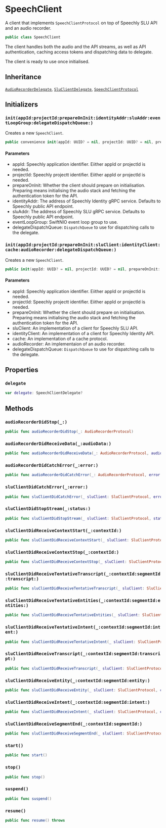 # SpeechClient

A client that implements `SpeechClientProtocol` on top of Speechly SLU API and an audio recorder.

``` swift
public class SpeechClient
```

The client handles both the audio and the API streams, as well as API authentication,
caching access tokens and dispatching data to delegate.

The client is ready to use once initialised.

## Inheritance

[`AudioRecorderDelegate`](AudioRecorderDelegate), [`SluClientDelegate`](SluClientDelegate), [`SpeechClientProtocol`](SpeechClientProtocol)

## Initializers

### `init(appId:projectId:prepareOnInit:identityAddr:sluAddr:eventLoopGroup:delegateDispatchQueue:)`

Creates a new `SpeechClient`.

``` swift
public convenience init(appId: UUID? = nil, projectId: UUID? = nil, prepareOnInit: Bool = true, identityAddr: String = "grpc+tls://api.speechly.com", sluAddr: String = "grpc+tls://api.speechly.com", eventLoopGroup: EventLoopGroup = PlatformSupport.makeEventLoopGroup(loopCount: 1), delegateDispatchQueue: DispatchQueue = DispatchQueue(label: "com.speechly.iosclient.SpeechClient.delegateQueue")) throws
```

#### Parameters

  - appId: Speechly application identifier. Eiither appId or projectId is needed.
  - projectId: Speechly projectt identifier. Eiither appId or projectId is needed.
  - prepareOnInit: Whether the client should prepare on initialisation. Preparing means initialising the audio stack and fetching the authentication token for the API.
  - identityAddr: The address of Speechly Identity gRPC service. Defaults to Speechly public API endpoint.
  - sluAddr: The address of Speechly SLU gRPC service. Defaults to Speechly public API endpoint.
  - eventLoopGroup: SwiftNIO event loop group to use.
  - delegateDispatchQueue: `DispatchQueue` to use for dispatching calls to the delegate.

### `init(appId:projectId:prepareOnInit:sluClient:identityClient:cache:audioRecorder:delegateDispatchQueue:)`

Creates a new `SpeechClient`.

``` swift
public init(appId: UUID? = nil, projectId: UUID? = nil, prepareOnInit: Bool, sluClient: SluClientProtocol, identityClient: IdentityClientProtocol, cache: CacheProtocol, audioRecorder: AudioRecorderProtocol, delegateDispatchQueue: DispatchQueue) throws
```

#### Parameters

  - appId: Speechly application identifier. Eiither appId or projectId is needed.
  - projectId: Speechly projectt identifier. Eiither appId or projectId is needed.
  - prepareOnInit: Whether the client should prepare on initialisation. Preparing means initialising the audio stack and fetching the authentication token for the API.
  - sluClient: An implementation of a client for Speechly SLU API.
  - identityClient: An implementation of a client for Speechly Identity API.
  - cache: An implementation of a cache protocol.
  - audioRecorder: An implementaion of an audio recorder.
  - delegateDispatchQueue: `DispatchQueue` to use for dispatching calls to the delegate.

## Properties

### `delegate`

``` swift
var delegate: SpeechClientDelegate?
```

## Methods

### `audioRecorderDidStop(_:)`

``` swift
public func audioRecorderDidStop(_: AudioRecorderProtocol)
```

### `audioRecorderDidReceiveData(_:audioData:)`

``` swift
public func audioRecorderDidReceiveData(_: AudioRecorderProtocol, audioData: Data)
```

### `audioRecorderDidCatchError(_:error:)`

``` swift
public func audioRecorderDidCatchError(_: AudioRecorderProtocol, error: Error)
```

### `sluClientDidCatchError(_:error:)`

``` swift
public func sluClientDidCatchError(_ sluClient: SluClientProtocol, error: Error)
```

### `sluClientDidStopStream(_:status:)`

``` swift
public func sluClientDidStopStream(_ sluClient: SluClientProtocol, status: GRPCStatus)
```

### `sluClientDidReceiveContextStart(_:contextId:)`

``` swift
public func sluClientDidReceiveContextStart(_ sluClient: SluClientProtocol, contextId: String)
```

### `sluClientDidReceiveContextStop(_:contextId:)`

``` swift
public func sluClientDidReceiveContextStop(_ sluClient: SluClientProtocol, contextId: String)
```

### `sluClientDidReceiveTentativeTranscript(_:contextId:segmentId:transcript:)`

``` swift
public func sluClientDidReceiveTentativeTranscript(_ sluClient: SluClientProtocol, contextId: String, segmentId: Int, transcript: TentativeTranscript)
```

### `sluClientDidReceiveTentativeEntities(_:contextId:segmentId:entities:)`

``` swift
public func sluClientDidReceiveTentativeEntities(_ sluClient: SluClientProtocol, contextId: String, segmentId: Int, entities: TentativeEntities)
```

### `sluClientDidReceiveTentativeIntent(_:contextId:segmentId:intent:)`

``` swift
public func sluClientDidReceiveTentativeIntent(_ sluClient: SluClientProtocol, contextId: String, segmentId: Int, intent: TentativeIntent)
```

### `sluClientDidReceiveTranscript(_:contextId:segmentId:transcript:)`

``` swift
public func sluClientDidReceiveTranscript(_ sluClient: SluClientProtocol, contextId: String, segmentId: Int, transcript: Transcript)
```

### `sluClientDidReceiveEntity(_:contextId:segmentId:entity:)`

``` swift
public func sluClientDidReceiveEntity(_ sluClient: SluClientProtocol, contextId: String, segmentId: Int, entity: Entity)
```

### `sluClientDidReceiveIntent(_:contextId:segmentId:intent:)`

``` swift
public func sluClientDidReceiveIntent(_ sluClient: SluClientProtocol, contextId: String, segmentId: Int, intent: Intent)
```

### `sluClientDidReceiveSegmentEnd(_:contextId:segmentId:)`

``` swift
public func sluClientDidReceiveSegmentEnd(_ sluClient: SluClientProtocol, contextId: String, segmentId: Int)
```

### `start()`

``` swift
public func start()
```

### `stop()`

``` swift
public func stop()
```

### `suspend()`

``` swift
public func suspend()
```

### `resume()`

``` swift
public func resume() throws
```
